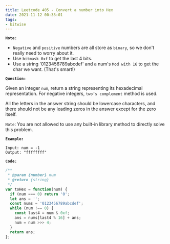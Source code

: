 ```yaml
---
title: Leetcode 405 - Convert a number into Hex
date: 2021-11-12 00:33:01
tags:
- bitwise
---
```

**`Note:`**
- `Negative` and `positive` numbers are all store as `binary`, so we don't really need to worry about it.
- Use `bitmask 0xf` to get the last 4 bits.
- Use a string '0123456789abcdef' and a num's `Mod with 16` to get the char we want. (That's smart!)

**`Question:`**

Given an integer `num`, return a string representing its hexadecimal representation. For negative integers, `two’s complement` method is used.

All the letters in the answer string should be lowercase characters, and there should not be any leading zeros in the answer except for the zero itself.

`Note`: You are not allowed to use any built-in library method to directly solve this problem.

**`Example:`**
```
Input: num = -1
Output: "ffffffff"
```

**`Code:`**
```javascript
/**
 * @param {number} num
 * @return {string}
 */
var toHex = function(num) {
  if (num === 0) return '0';
  let ans = '';
  const nums = '0123456789abcdef';
  while (num !== 0) {
    const last4 = num & 0xf;
    ans = nums[last4 % 16] + ans;
    num = num >>> 4;
  }
  return ans;
};
```